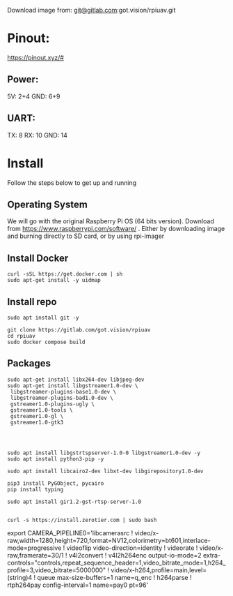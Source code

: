 Download image from:
git@gitlab.com:got.vision/rpiuav.git


# Pinout:
https://pinout.xyz/#

## Power:
5V: 2+4
GND: 6+9

## UART:
TX: 8
RX: 10
GND: 14


# Install
Follow the steps below to get up and running

## Operating System
We will go with the original Raspberry Pi OS (64 bits version).
Download from https://www.raspberrypi.com/software/ .
Either by downloading image and burning directly to SD card, or by using rpi-imager

## Install Docker
    curl -sSL https://get.docker.com | sh
    sudo apt-get install -y uidmap


## Install repo
    sudo apt install git -y

    git clone https://gitlab.com/got.vision/rpiuav
    cd rpiuav
    sudo docker compose build



## Packages
    sudo apt-get install libx264-dev libjpeg-dev
    sudo apt-get install libgstreamer1.0-dev \
     libgstreamer-plugins-base1.0-dev \
     libgstreamer-plugins-bad1.0-dev \
     gstreamer1.0-plugins-ugly \
     gstreamer1.0-tools \
     gstreamer1.0-gl \
     gstreamer1.0-gtk3




    sudo apt install libgstrtspserver-1.0-0 libgstreamer1.0-dev -y
    sudo apt install python3-pip -y

    sudo apt install libcairo2-dev libxt-dev libgirepository1.0-dev

    pip3 install PyGObject, pycairo
    pip install typing

    sudo apt install gir1.2-gst-rtsp-server-1.0


    curl -s https://install.zerotier.com | sudo bash


export CAMERA_PIPELINE0='libcamerasrc ! video/x-raw,width=1280,height=720,format=NV12,colorimetry=bt601,interlace-mode=progressive ! videoflip video-direction=identity ! videorate ! video/x-raw,framerate=30/1 ! v4l2convert ! v4l2h264enc output-io-mode=2 extra-controls="controls,repeat_sequence_header=1,video_bitrate_mode=1,h264_profile=3,video_bitrate=5000000" ! video/x-h264,profile=main,level=(string)4 ! queue max-size-buffers=1 name=q_enc ! h264parse ! rtph264pay config-interval=1 name=pay0 pt=96'

